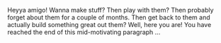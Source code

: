 
Heyya amigo! Wanna make stuff? Then play with them? Then probably forget about them for a couple of months. Then get back to them and actually build something great out them? Well, here you are! You have reached the end of this mid-motivating paragraph ...
